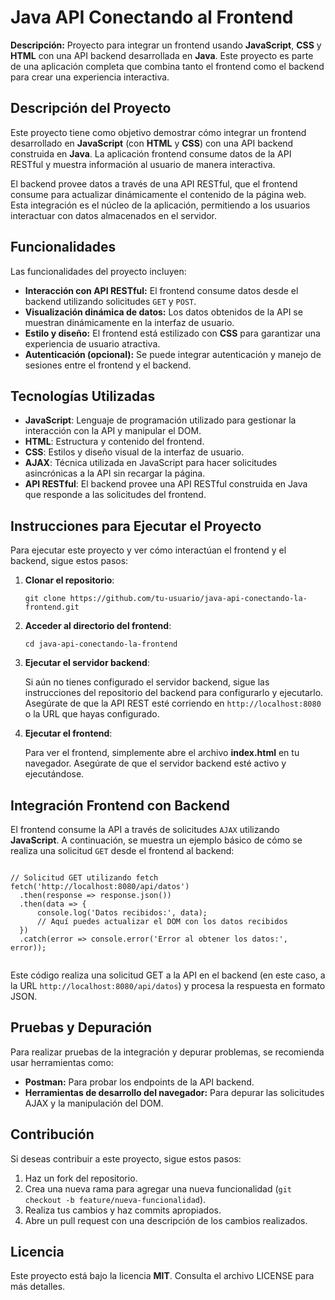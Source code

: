   <h1>Java API Conectando al Frontend</h1>
  <p><strong>Descripción:</strong> Proyecto para integrar un frontend usando <strong>JavaScript</strong>, <strong>CSS</strong> y <strong>HTML</strong> con una API backend desarrollada en <strong>Java</strong>. Este proyecto es parte de una aplicación completa que combina tanto el frontend como el backend para crear una experiencia interactiva.</p>

  <h2>Descripción del Proyecto</h2>
  <p>Este proyecto tiene como objetivo demostrar cómo integrar un frontend desarrollado en <strong>JavaScript</strong> (con <strong>HTML</strong> y <strong>CSS</strong>) con una API backend construida en <strong>Java</strong>. La aplicación frontend consume datos de la API RESTful y muestra información al usuario de manera interactiva.</p>

  <p>El backend provee datos a través de una API RESTful, que el frontend consume para actualizar dinámicamente el contenido de la página web. Esta integración es el núcleo de la aplicación, permitiendo a los usuarios interactuar con datos almacenados en el servidor.</p>

  <h2>Funcionalidades</h2>
  <p>Las funcionalidades del proyecto incluyen:</p>
  <ul>
      <li><strong>Interacción con API RESTful:</strong> El frontend consume datos desde el backend utilizando solicitudes <code>GET</code> y <code>POST</code>.</li>
      <li><strong>Visualización dinámica de datos:</strong> Los datos obtenidos de la API se muestran dinámicamente en la interfaz de usuario.</li>
      <li><strong>Estilo y diseño:</strong> El frontend está estilizado con <strong>CSS</strong> para garantizar una experiencia de usuario atractiva.</li>
      <li><strong>Autenticación (opcional):</strong> Se puede integrar autenticación y manejo de sesiones entre el frontend y el backend.</li>
  </ul>

  <h2>Tecnologías Utilizadas</h2>
  <ul>
      <li><strong>JavaScript</strong>: Lenguaje de programación utilizado para gestionar la interacción con la API y manipular el DOM.</li>
      <li><strong>HTML</strong>: Estructura y contenido del frontend.</li>
      <li><strong>CSS</strong>: Estilos y diseño visual de la interfaz de usuario.</li>
      <li><strong>AJAX</strong>: Técnica utilizada en JavaScript para hacer solicitudes asincrónicas a la API sin recargar la página.</li>
      <li><strong>API RESTful</strong>: El backend provee una API RESTful construida en Java que responde a las solicitudes del frontend.</li>
  </ul>

  <h2>Instrucciones para Ejecutar el Proyecto</h2>
  <p>Para ejecutar este proyecto y ver cómo interactúan el frontend y el backend, sigue estos pasos:</p>
  <ol>
      <li><strong>Clonar el repositorio</strong>:
          <pre><code>git clone https://github.com/tu-usuario/java-api-conectando-la-frontend.git</code></pre>
      </li>
      <li><strong>Acceder al directorio del frontend</strong>:
          <pre><code>cd java-api-conectando-la-frontend</code></pre>
      </li>
      <li><strong>Ejecutar el servidor backend</strong>:
          <p>Si aún no tienes configurado el servidor backend, sigue las instrucciones del repositorio del backend para configurarlo y ejecutarlo. Asegúrate de que la API REST esté corriendo en <code>http://localhost:8080</code> o la URL que hayas configurado.</p>
      </li>
      <li><strong>Ejecutar el frontend</strong>:
          <p>Para ver el frontend, simplemente abre el archivo <strong>index.html</strong> en tu navegador. Asegúrate de que el servidor backend esté activo y ejecutándose.</p>
      </li>
  </ol>

  <h2>Integración Frontend con Backend</h2>
  <p>El frontend consume la API a través de solicitudes <code>AJAX</code> utilizando <strong>JavaScript</strong>. A continuación, se muestra un ejemplo básico de cómo se realiza una solicitud <code>GET</code> desde el frontend al backend:</p>

  <pre><code>
// Solicitud GET utilizando fetch
fetch('http://localhost:8080/api/datos')
  .then(response => response.json())
  .then(data => {
      console.log('Datos recibidos:', data);
      // Aquí puedes actualizar el DOM con los datos recibidos
  })
  .catch(error => console.error('Error al obtener los datos:', error));
  </code></pre>

  <p>Este código realiza una solicitud GET a la API en el backend (en este caso, a la URL <code>http://localhost:8080/api/datos</code>) y procesa la respuesta en formato JSON.</p>

  <h2>Pruebas y Depuración</h2>
  <p>Para realizar pruebas de la integración y depurar problemas, se recomienda usar herramientas como:</p>
  <ul>
      <li><strong>Postman:</strong> Para probar los endpoints de la API backend.</li>
      <li><strong>Herramientas de desarrollo del navegador:</strong> Para depurar las solicitudes AJAX y la manipulación del DOM.</li>
  </ul>

  <h2>Contribución</h2>
  <p>Si deseas contribuir a este proyecto, sigue estos pasos:</p>
  <ol>
      <li>Haz un fork del repositorio.</li>
      <li>Crea una nueva rama para agregar una nueva funcionalidad (<code>git checkout -b feature/nueva-funcionalidad</code>).</li>
      <li>Realiza tus cambios y haz commits apropiados.</li>
      <li>Abre un pull request con una descripción de los cambios realizados.</li>
  </ol>

  <h2>Licencia</h2>
  <p>Este proyecto está bajo la licencia <strong>MIT</strong>. Consulta el archivo LICENSE para más detalles.</p>

</body>
</html>
